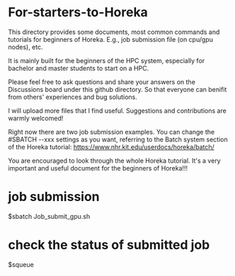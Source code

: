 # For-starters-to-Horeka
This directory provides some documents, most common commands and tutorials for beginners of Horeka. E.g., job submission file (on cpu/gpu nodes), etc. 

It is mainly built for the beginners of the HPC system, especially for bachelor and master students to start on a HPC.

Please feel free to ask questions and share your answers on the Discussions board under this github directory. So that everyone can benifit from others' experiences and bug solutions.

I will upload more files that I find useful. Suggestions and contributions are warmly welcomed!

Right now there are two job submission examples. You can change the #SBATCH --xxx settings as you want, referring to the Batch system section of the Horeka tutorial:
https://www.nhr.kit.edu/userdocs/horeka/batch/

You are encouraged to look through the whole Horeka tutorial. It's a very important and useful document for the beginners of Horeka!!!

# job submission
$sbatch Job_submit_gpu.sh

# check the status of submitted job
$squeue
